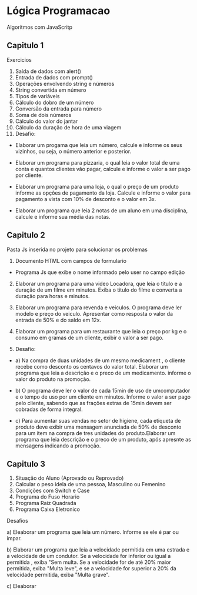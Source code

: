 # Lógica Programacao

Algoritmos com JavaScritp

## Capitulo 1  

Exercicios

1. Saída de dados com alert()
2. Entrada de dados com prompt()
3. Operações envolvendo string e números
4. String convertida em número
5. Tipos de variáveis
6. Cálculo do dobro de um número
7. Conversão da entrada para número
8. Soma de dois números
9. Cálculo do valor do jantar
10. Cálculo da duração de hora de uma viagem
11. Desafio:

- Elaborar um progama que leia um número, calcule e informe os seus vizinhos, ou seja, o número anterior e posterior.

- Elaborar um programa para pizzaria, o qual leia o valor total de uma conta e quantos clientes vão pagar, calcule e informe o valor a ser pago por cliente.

- Elaborar um programa para uma loja, o qual o preço de um produto informe as opções de pagamento da loja. Calcule e informe o valor para pagamento a vista com 10% de desconto e o valor em 3x.

- Elaborar um programa que leia 2 notas de um aluno em uma disciplina, calcule e informe sua média das notas.

## Capitulo 2

Pasta Js inserida no projeto para solucionar os problemas

1. Documento HTML com campos de formulario
- Programa Js que exibe o nome informado pelo user no campo edição
2. Elaborar um programa para uma video Locadora, que leia o titulo e a duração de um filme em minutos. Exiba o titulo do filme e converta a duração para horas e minutos.
3. Elaborar um programa para revenda e veiculos. O programa deve ler modelo e preço do veiculo. Apresentar como resposta o valor da entrada de 50% e do saldo em 12x.
4. Elaborar um programa para um restaurante que leia o preço por kg e o consumo em gramas de um cliente, exibir o valor a ser pago.

5. Desafio: 

- a) Na compra de duas unidades de um mesmo medicament , o cliente recebe como desconto os centavos do valor total. Elaborar um programa que leia a descrição e o preco de um medicamento. informe o valor do produto na promoção.

- b) O programa deve ler o valor de cada 15min de uso de umcomputador e o tempo de uso por um cliente em minutos. Informe o valor a ser pago pelo cliente, sabendo que as frações extras de 15min devem ser cobradas de forma integral.

- c) Para aumentar suas vendas no setor de higiene, cada etiqueta de produto deve exibir uma mensagem anunciada de 50% de desconto para um item na compra de tres unidades do produto.Elaborar um programa que leia descrição e o preco de um produto, após apresnte as mensagens indicando a promoção.

## Capitulo 3

1. Situação do Aluno (Aprovado ou Reprovado)
2. Calcular o peso idela de uma pessoa, Masculino ou Femenino
3. Condições com Switch e Case
4. Programa do Fuso Horario
5. Programa Raiz Quadrada 
6. Programa Caixa Eletronico 

Desafios 

a) Eleaborar um programa que leia um número. Informe se ele é par ou impar.

b) Elaborar um programa que leia a velocidade permitida em uma estrada e a velocidade de um condutor. Se a velocidade for inferior ou igual a permitida , exiba "Sem multa. Se a velocidade for de até 20% maior permitida, exiba "Multa leve", e se a velocidade for superior a 20% da velocidade permitida, exiba "Multa grave".

c) Eleaborar